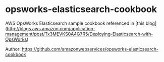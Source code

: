 opsworks-elasticsearch-cookbook
===============================

AWS OpsWorks Elasticsearch sample cookbook referenced in [this blog] (http://blogs.aws.amazon.com/application-management/post/Tx3MEVKS0A4G7R5/Deploying-Elasticsearch-with-OpsWorks)

Author: https://github.com/amazonwebservices/opsworks-elasticsearch-cookbook